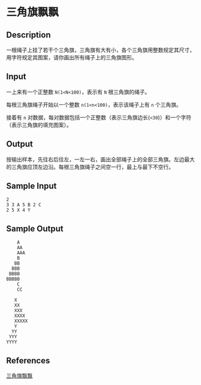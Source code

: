# 三角旗飘飘

## Description

一根绳子上挂了若干个三角旗，三角旗有大有小，各个三角旗用整数规定其尺寸，用字符规定其图案，请你画出所有绳子上的三角旗图形。

## Input

一上来有一个正整数 `N(1<N<100)`，表示有 `N` 根三角旗的绳子。

每根三角旗绳子开始以一个整数 `n(1<n<100)`，表示该绳子上有 `n` 个三角旗。

接着有 `n` 对数据，每对数据包括一个正整数（表示三角旗边长(`<30`)）和一个字符（表示三角旗的填充图案）。

## Output

按输出样本，先往右后往左，一左一右，画出全部绳子上的全部三角旗。左边最大的三角旗应顶左边沿。每根三角旗绳子之间空一行，最上与最下不空行。

## Sample Input

```
2
3 3 A 5 B 2 C
2 5 X 4 Y
```

## Sample Output

```
    A
    AA
    AAA
    B
   BB
  BBB
 BBBB
BBBBB
    C
    CC

   X
   XX
   XXX
   XXXX
   XXXXX
   Y
  YY
 YYY
YYYY
```

## References

[三角旗飘飘](http://cpp.zjut.edu.cn/ShowProblem.aspx?ShowID=1823)
